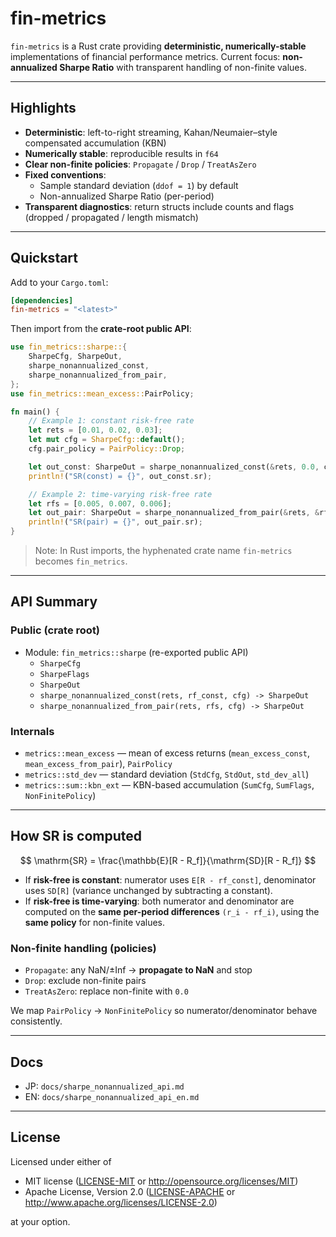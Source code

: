 
# fin-metrics

`fin-metrics` is a Rust crate providing **deterministic, numerically-stable** implementations of financial performance metrics.
Current focus: **non-annualized Sharpe Ratio** with transparent handling of non-finite values.

---

## Highlights

- **Deterministic**: left-to-right streaming, Kahan/Neumaier–style compensated accumulation (KBN)
- **Numerically stable**: reproducible results in `f64`
- **Clear non-finite policies**: `Propagate` / `Drop` / `TreatAsZero`
- **Fixed conventions**:
  - Sample standard deviation (`ddof = 1`) by default
  - Non-annualized Sharpe Ratio (per-period)
- **Transparent diagnostics**: return structs include counts and flags (dropped / propagated / length mismatch)

---

## Quickstart

Add to your `Cargo.toml`:

```toml
[dependencies]
fin-metrics = "<latest>"
```

Then import from the **crate-root public API**:

```rust
use fin_metrics::sharpe::{
    SharpeCfg, SharpeOut,
    sharpe_nonannualized_const,
    sharpe_nonannualized_from_pair,
};
use fin_metrics::mean_excess::PairPolicy;

fn main() {
    // Example 1: constant risk-free rate
    let rets = [0.01, 0.02, 0.03];
    let mut cfg = SharpeCfg::default();
    cfg.pair_policy = PairPolicy::Drop;

    let out_const: SharpeOut = sharpe_nonannualized_const(&rets, 0.0, cfg);
    println!("SR(const) = {}", out_const.sr);

    // Example 2: time-varying risk-free rate
    let rfs = [0.005, 0.007, 0.006];
    let out_pair: SharpeOut = sharpe_nonannualized_from_pair(&rets, &rfs, SharpeCfg::default());
    println!("SR(pair) = {}", out_pair.sr);
}
```

> Note: In Rust imports, the hyphenated crate name `fin-metrics` becomes `fin_metrics`.

---

## API Summary

### Public (crate root)

- Module: `fin_metrics::sharpe` (re-exported public API)
  - `SharpeCfg`
  - `SharpeFlags`
  - `SharpeOut`
  - `sharpe_nonannualized_const(rets, rf_const, cfg) -> SharpeOut`
  - `sharpe_nonannualized_from_pair(rets, rfs, cfg) -> SharpeOut`

### Internals
- `metrics::mean_excess` — mean of excess returns (`mean_excess_const`, `mean_excess_from_pair`), `PairPolicy`
- `metrics::std_dev` — standard deviation (`StdCfg`, `StdOut`, `std_dev_all`)
- `metrics::sum::kbn_ext` — KBN-based accumulation (`SumCfg`, `SumFlags`, `NonFinitePolicy`)

---

## How SR is computed

$$
\mathrm{SR} = \frac{\mathbb{E}[R - R_f]}{\mathrm{SD}[R - R_f]}
$$

- If **risk-free is constant**: numerator uses `E[R - rf_const]`, denominator uses `SD[R]` (variance unchanged by subtracting a constant).
- If **risk-free is time-varying**: both numerator and denominator are computed on the **same per-period differences** `(r_i - rf_i)`, using the **same policy** for non-finite values.

### Non-finite handling (policies)

- `Propagate`: any NaN/±Inf → **propagate to NaN** and stop
- `Drop`: exclude non-finite pairs
- `TreatAsZero`: replace non-finite with `0.0`

We map `PairPolicy` → `NonFinitePolicy` so numerator/denominator behave consistently.

---

## Docs

- JP: `docs/sharpe_nonannualized_api.md`
- EN: `docs/sharpe_nonannualized_api_en.md`

---

## License

Licensed under either of
- MIT license ([LICENSE-MIT](LICENSE-MIT) or <http://opensource.org/licenses/MIT>)
- Apache License, Version 2.0 ([LICENSE-APACHE](LICENSE-APACHE) or <http://www.apache.org/licenses/LICENSE-2.0>)

at your option.
